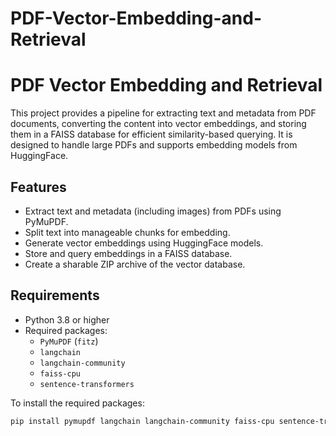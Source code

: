 # PDF-Vector-Embedding-and-Retrieval

# PDF Vector Embedding and Retrieval

This project provides a pipeline for extracting text and metadata from PDF documents, converting the content into vector embeddings, and storing them in a FAISS database for efficient similarity-based querying. It is designed to handle large PDFs and supports embedding models from HuggingFace.

## Features

- Extract text and metadata (including images) from PDFs using PyMuPDF.
- Split text into manageable chunks for embedding.
- Generate vector embeddings using HuggingFace models.
- Store and query embeddings in a FAISS database.
- Create a sharable ZIP archive of the vector database.

## Requirements

- Python 3.8 or higher
- Required packages:
  - `PyMuPDF` (`fitz`)
  - `langchain`
  - `langchain-community`
  - `faiss-cpu`
  - `sentence-transformers`

To install the required packages:
```bash
pip install pymupdf langchain langchain-community faiss-cpu sentence-transformers

